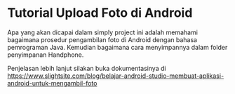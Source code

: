 # Tutorial Upload Foto di Android
Apa yang akan dicapai dalam simply project ini adalah memahami bagaimana prosedur pengambilan foto di Android dengan bahasa pemrograman Java. Kemudian bagaimana cara menyimpannya dalam folder penyimpanan Handphone.

Penjelasan lebih lanjut silakan buka dokumentasinya di https://www.slightsite.com/blog/belajar-android-studio-membuat-aplikasi-android-untuk-mengambil-foto
